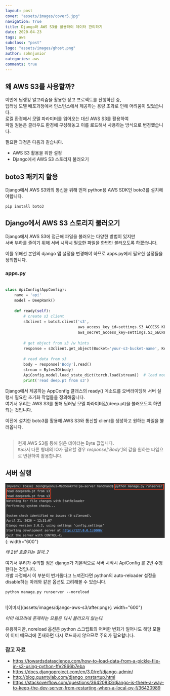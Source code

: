 ```yaml
---
layout: post
cover: "assets/images/cover5.jpg"
navigation: True
title: Django와 AWS S3를 활용하여 데이터 관리하기
date: 2020-04-23
tags: aws
subclass: "post"
logo: "assets/images/ghost.png"
author: sohnjunior
categories: aws
comments: true
---
```


## 왜 AWS S3를 사용할까?

이번에 딥랭킹 알고리즘을 활용한 장고 프로젝트를 진행하던 중, <br>
딥러닝 모델 배포과정에서 인스턴스에서 제공하는 용량 초과로 인해 어려움이 있었습니다. <br>
로컬 환경에서 모델 파라미터를 읽어오는 대신 AWS S3를 활용하여 <br>
파일 원본은 클라우드 환경에 구성해놓고 이를 로드해서 사용하는 방식으로 변경했습니다.

필요한 과정은 다음과 같습니다.

- AWS S3 활용을 위한 설정
- Django에서 AWS S3 스토리지 불러오기

## boto3 패키지 활용

Django에서 AWS S3와의 통신을 위해 먼저 python용 AWS SDK인 boto3를 설치해야합니다.

```shell
pip install boto3
```

## Django에서 AWS S3 스토리지 불러오기

Django에서 AWS S3에 접근해 파일을 불러오는 다양한 방법이 있지만 <br>
서버 부하를 줄이기 위해 서버 시작시 필요한 파일을 한번만 불러오도록 하겠습니다.

이를 위해선 본인의 django 앱 설정을 변경해야 하므로 apps.py에서 필요한 설정들을 정의합니다.

### apps.py

```python

class ApiConfig(AppConfig):
    name = 'api'
    model = DeepRank()

    def ready(self):
        # create s3 client
        s3client = boto3.client('s3',
                                aws_access_key_id=settings.S3_ACCESS_KEY,
                                aws_secret_access_key=settings.S3_SECRET_KEY)

        # get object from s3 /w hints
        response = s3client.get_object(Bucket='your-s3-bucket-name', Key='model/deep.pt')

        # read data from s3
        body = response['Body'].read()
        stream = BytesIO(body)
        ApiConfig.model.load_state_dict(torch.load(stream))  # load model
        print('read deep.pt from s3')

```

Django에서 제공하는 AppConfig 클래스의 ready() 메소드를 오버라이딩해 서버 실행시 필요한 초기화 작업들을 정의해줍니다. <br>
여기서 우리는 AWS S3를 통해 딥러닝 모델 파라미터값(deep.pt)을 불러오도록 하면 되는 것입니다.

이전에 설치한 boto3를 활용해 AWS S3와 통신할 client를 생성하고 원하는 파일을 불러옵니다. <br><br>

> 현재 AWS S3를 통해 읽은 데이터는 Byte 값입니다.<br> 따라서 다른 형태의 IO가 필요할 경우 <i>response['Body']</i>의 값을 원하는 타입으로 변환하여 활용합니다.

## 서버 실행

![이미지](assets/images/django-aws-s3/before.png){: width="600"}

_왜 2번 호출되는 걸까..?_

여기서 우리가 주의할 점은 django가 기본적으로 서버 시작시 ApiConfig 를 2번 수행한다는 것입니다. <br>
개발 과정에서 이 부분이 번거롭다고 느껴진다면 python의 auto-reloader 설정을 disable하는 아래와 같은 옵션도 고려해볼 수 있습니다.

```shell
python manage.py runserver --noreload
```

<br>
![이미지](assets/images/django-aws-s3/after.png){: width="600"}

_이미 메모리에 존재하는 모듈은 다시 불러오지 않는다._

유용하지만, noreload 옵션은 python 스크립트의 어떠한 변화가 일어나도 해당 모듈이 이미 메모리에 존재하면 다시 로드하지 않으므로 주의가 필요합니다.

### 참고 자료

- https://towardsdatascience.com/how-to-load-data-from-a-pickle-file-in-s3-using-python-ffe2866b7eba
- https://docs.djangoproject.com/en/3.0/ref/django-admin/
- http://blog.quantylab.com/django_onstartup.html
- https://stackoverflow.com/questions/36420833/django-is-there-a-way-to-keep-the-dev-server-from-restarting-when-a-local-py-f/36420989
